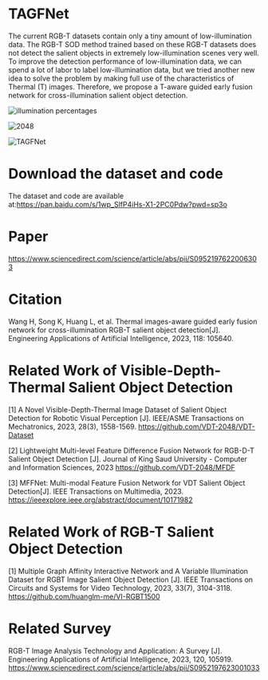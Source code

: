 # TAGFNet
The current RGB-T datasets contain only a tiny amount of low-illumination data. The RGB-T SOD method trained based on these RGB-T datasets does not detect the salient objects in extremely low-illumination scenes very well. To improve the detection performance of low-illumination data, we can spend a lot of labor to label low-illumination data, but we tried another new idea to solve the problem by making full use of the characteristics of Thermal (T) images. Therefore, we propose a T-aware guided early fusion network for cross-illumination salient object detection. 

![illumination percentages](https://user-images.githubusercontent.com/101933818/212929228-f919e989-8828-4ac3-b6b8-6176ad006fbe.jpg)

![2048](https://user-images.githubusercontent.com/101933818/212929795-59fc2ae2-f1e7-42da-a5b0-d2b89312da38.png)

![TAGFNet](https://user-images.githubusercontent.com/101933818/212928555-ff1b1cf3-c331-4b57-9a21-7e50edf3f1f2.jpg)


# Download the dataset and code
The dataset and code are available at:https://pan.baidu.com/s/1wp_SlfP4iHs-X1-2PC0Pdw?pwd=sp3o 

# Paper
https://www.sciencedirect.com/science/article/abs/pii/S0952197622006303

# Citation
Wang H, Song K, Huang L, et al. Thermal images-aware guided early fusion network for cross-illumination RGB-T salient object detection[J]. Engineering Applications of Artificial Intelligence, 2023, 118: 105640.

#  Related Work of Visible-Depth-Thermal Salient Object Detection
[1]  A Novel Visible-Depth-Thermal Image Dataset of Salient Object Detection for Robotic Visual Perception [J]. IEEE/ASME Transactions on Mechatronics, 2023, 28(3), 1558-1569.
https://github.com/VDT-2048/VDT-Dataset

[2]  Lightweight Multi-level Feature Difference Fusion Network for RGB-D-T Salient Object Detection [J]. Journal of King Saud University - Computer and Information Sciences, 2023
https://github.com/VDT-2048/MFDF

[3]  MFFNet: Multi-modal Feature Fusion Network for VDT Salient Object Detection[J]. IEEE Transactions on Multimedia, 2023.
https://ieeexplore.ieee.org/abstract/document/10171982
 
# Related Work of RGB-T Salient Object Detection
[1]  Multiple Graph Affinity Interactive Network and A Variable Illumination Dataset for RGBT Image Salient Object Detection [J]. IEEE Transactions on Circuits and Systems for Video Technology, 2023, 33(7), 3104-3118.
https://github.com/huanglm-me/VI-RGBT1500

# Related Survey
RGB-T Image Analysis Technology and Application: A Survey [J]. Engineering Applications of Artificial Intelligence,  2023, 120, 105919.
https://www.sciencedirect.com/science/article/abs/pii/S0952197623001033
